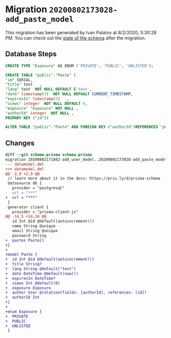 # Migration `20200802173028-add_paste_model`

This migration has been generated by Ivan Palatov at 8/2/2020, 5:30:28 PM.
You can check out the [state of the schema](./schema.prisma) after the migration.

## Database Steps

```sql
CREATE TYPE "Exposure" AS ENUM ('PRIVATE', 'PUBLIC', 'UNLISTED');

CREATE TABLE "public"."Paste" (
"id" SERIAL,
"title" text   ,
"lang" text  NOT NULL DEFAULT E'text',
"date" timestamp(3)  NOT NULL DEFAULT CURRENT_TIMESTAMP,
"expiresIn" timestamp(3)   ,
"views" integer  NOT NULL DEFAULT 0,
"exposure" "Exposure" NOT NULL ,
"authorId" integer  NOT NULL ,
PRIMARY KEY ("id"))

ALTER TABLE "public"."Paste" ADD FOREIGN KEY ("authorId")REFERENCES "public"."User"("id") ON DELETE CASCADE ON UPDATE CASCADE
```

## Changes

```diff
diff --git schema.prisma schema.prisma
migration 20200802171802-add_user_model..20200802173028-add_paste_model
--- datamodel.dml
+++ datamodel.dml
@@ -2,9 +2,9 @@
 // learn more about it in the docs: https://pris.ly/d/prisma-schema
 datasource db {
   provider = "postgresql"
-  url = "***"
+  url = "***"
 }
 generator client {
   provider = "prisma-client-js"
@@ -14,5 +14,24 @@
   id Int @id @default(autoincrement())
   name String @unique
   email String @unique
   password String
+  pastes Paste[]
+}
+
+model Paste {
+  id Int @id @default(autoincrement())
+  title String?
+  lang String @default("text")
+  date DateTime @default(now())
+  expiresIn DateTime?
+  views Int @default(0)
+  exposure Exposure
+  author User @relation(fields: [authorId], references: [id])
+  authorId Int
+}
+
+enum Exposure {
+  PRIVATE
+  PUBLIC
+  UNLISTED
 }
```


